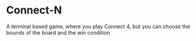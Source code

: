 # Connect-N
A terminal based game, where you play Connect 4, but you can choose the bounds of the board and the win condition
